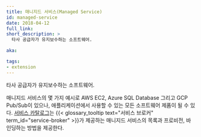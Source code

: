 ```yaml
---
title: 매니지드 서비스(Managed Service)
id: managed-service
date: 2018-04-12
full_link:
short_description: >
  타사 공급자가 유지보수하는 소프트웨어.

aka:

tags:
- extension
---
```

 타사 공급자가 유지보수하는 소프트웨어.

<!--more-->

매니지드 서비스의 몇 가지 예시로 AWS EC2, Azure SQL Database 그리고
GCP Pub/Sub이 있으나, 애플리케이션에서 사용할 수 있는 모든 소프트웨어 제품이 될 수 있다.
[서비스 카탈로그](/ko/docs/concepts/extend-kubernetes/service-catalog/)는
{{< glossary_tooltip text="서비스 브로커" term_id="service-broker" >}}가 제공하는
매니지드 서비스의 목록과 프로비전, 바인딩하는 방법을 제공한다.
